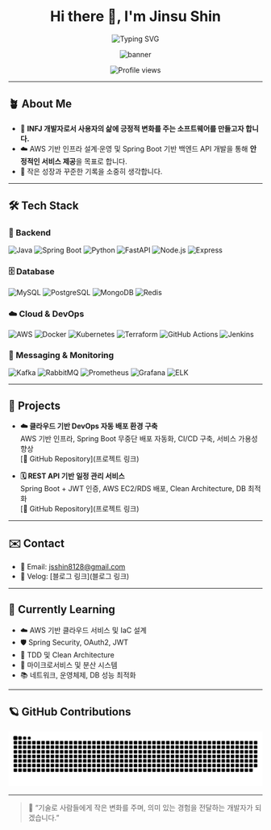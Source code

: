 <h1 align="center">Hi there 👋, I'm Jinsu Shin</h1>

<p align="center">
  <img src="https://readme-typing-svg.demolab.com?font=Fira+Code&size=25&pause=1000&color=6DB33F&center=true&vCenter=true&width=500&lines=Web+Backend+Developer+with+Cloud+Engineering;INFJ+Developer+%7C+Value-driven+Growth;Creating+Meaningful+Software" alt="Typing SVG" />
</p>

<p align="center">
  <img src="https://capsule-render.vercel.app/api?type=waving&color=6DB33F&height=180&section=header&text=Welcome%20to%20My%20GitHub&fontSize=30&fontAlignY=40" alt="banner"/>
</p>

<p align="center">
  <img src="https://komarev.com/ghpvc/?username=jsshin8128&color=6DB33F&style=flat-square" alt="Profile views" />
</p>

---

## 🪴 About Me

- 🌿 **INFJ 개발자로서 사용자의 삶에 긍정적 변화를 주는 소프트웨어를 만들고자 합니다.**
- ☁️ AWS 기반 인프라 설계·운영 및 Spring Boot 기반 백엔드 API 개발을 통해 **안정적인 서비스 제공**을 목표로 합니다.
- 🌱 작은 성장과 꾸준한 기록을 소중히 생각합니다.

---

## 🛠️ Tech Stack

### 🧩 Backend
![Java](https://img.shields.io/badge/Java-007396?style=flat-square&logo=java&logoColor=white)
![Spring Boot](https://img.shields.io/badge/Spring%20Boot-6DB33F?style=flat-square&logo=spring-boot&logoColor=white)
![Python](https://img.shields.io/badge/Python-3776AB?style=flat-square&logo=python&logoColor=white)
![FastAPI](https://img.shields.io/badge/FastAPI-009688?style=flat-square&logo=fastapi&logoColor=white)
![Node.js](https://img.shields.io/badge/Node.js-339933?style=flat-square&logo=node.js&logoColor=white)
![Express](https://img.shields.io/badge/Express-000000?style=flat-square&logo=express&logoColor=white)

### 🗄️ Database
![MySQL](https://img.shields.io/badge/MySQL-4479A1?style=flat-square&logo=mysql&logoColor=white)
![PostgreSQL](https://img.shields.io/badge/PostgreSQL-336791?style=flat-square&logo=postgresql&logoColor=white)
![MongoDB](https://img.shields.io/badge/MongoDB-47A248?style=flat-square&logo=mongodb&logoColor=white)
![Redis](https://img.shields.io/badge/Redis-DC382D?style=flat-square&logo=redis&logoColor=white)

### ☁️ Cloud & DevOps
![AWS](https://img.shields.io/badge/AWS-232F3E?style=flat-square&logo=amazon-aws&logoColor=white)
![Docker](https://img.shields.io/badge/Docker-2496ED?style=flat-square&logo=docker&logoColor=white)
![Kubernetes](https://img.shields.io/badge/Kubernetes-326CE5?style=flat-square&logo=kubernetes&logoColor=white)
![Terraform](https://img.shields.io/badge/Terraform-623CE4?style=flat-square&logo=terraform&logoColor=white)
![GitHub Actions](https://img.shields.io/badge/GitHub%20Actions-2088FF?style=flat-square&logo=github-actions&logoColor=white)
![Jenkins](https://img.shields.io/badge/Jenkins-D24939?style=flat-square&logo=jenkins&logoColor=white)

### 📡 Messaging & Monitoring
![Kafka](https://img.shields.io/badge/Kafka-231F20?style=flat-square&logo=apache-kafka&logoColor=white)
![RabbitMQ](https://img.shields.io/badge/RabbitMQ-FF6600?style=flat-square&logo=rabbitmq&logoColor=white)
![Prometheus](https://img.shields.io/badge/Prometheus-E6522C?style=flat-square&logo=prometheus&logoColor=white)
![Grafana](https://img.shields.io/badge/Grafana-F46800?style=flat-square&logo=grafana&logoColor=white)
![ELK](https://img.shields.io/badge/ELK-005571?style=flat-square&logo=elastic-stack&logoColor=white)

---

## 📌 Projects

- **☁️ 클라우드 기반 DevOps 자동 배포 환경 구축**  
  AWS 기반 인프라, Spring Boot 무중단 배포 자동화, CI/CD 구축, 서비스 가용성 향상  
  [🔗 GitHub Repository](프로젝트 링크)

- **🗓️ REST API 기반 일정 관리 서비스**  
  Spring Boot + JWT 인증, AWS EC2/RDS 배포, Clean Architecture, DB 최적화  
  [🔗 GitHub Repository](프로젝트 링크)

---

## ✉️ Contact

- 📧 Email: [jsshin8128@gmail.com](mailto:jsshin8128@gmail.com)
- 📝 Velog: [블로그 링크](블로그 링크)

---

## 🌱 Currently Learning

- ☁️ AWS 기반 클라우드 서비스 및 IaC 설계
- 🛡️ Spring Security, OAuth2, JWT
- 🧪 TDD 및 Clean Architecture
- 🧩 마이크로서비스 및 분산 시스템
- 📚 네트워크, 운영체제, DB 성능 최적화

---

## 🪐 GitHub Contributions

<p align="center">
  <img src="https://raw.githubusercontent.com/Platane/snk/output/github-contribution-grid-snake-dark.svg" alt="snake animation" />
</p>

---

> 🌿 “기술로 사람들에게 작은 변화를 주며, 의미 있는 경험을 전달하는 개발자가 되겠습니다.”

